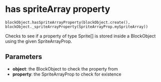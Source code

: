 # has spriteArray property

```sig
blockObject.hasSpriteArrayProperty(blockObject.create(), blockObject._spriteArrayProperty(SpriteArrayProp.mySpriteArray))
```

Checks to see if a property of type Sprite[] is stored inside a BlockObject using the given SpriteArrayProp.

## Parameters

* **object**: the BlockObject to check the property from
* **property**: the SpriteArrayProp to check for existence

